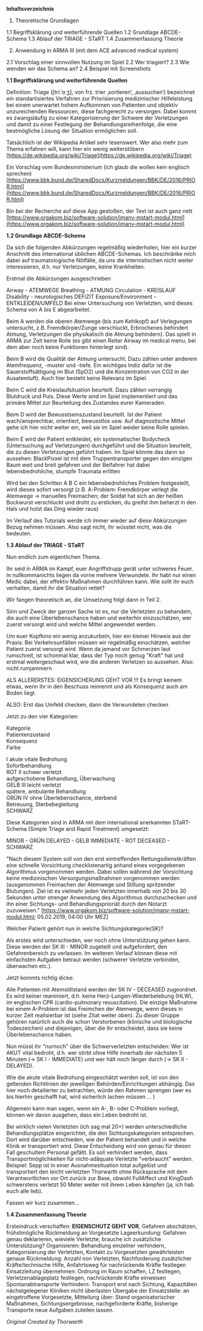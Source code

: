 **Inhaltsverzeichnis**


1. Theoretische Grundlagen

1.1     Begriffsklärung und weiterführende Quellen
1.2     Grundlage ABCDE-Schema
1.3     Ablauf der TRIAGE - STaRT
1.4     Zusammenfassung Theorie



2.  Anwendung in ARMA III (mit dem ACE advanced medical system)

2.1    Vorschlag einer sinnvollen Nutzung im Spiel
2.2    Wer triagiert?
2.3    Wie wenden wir das Schema an?
2.4    Beispiel mit Screenshots






**1.1     Begriffsklärung und weiterführende Quellen**

Definition: Triage ([triːˈɑːʒ], von frz. trier ‚sortieren‘, ‚aussuchen‘) bezeichnet ein standartisiertes Verfahren zur Priorisierung medizinischer Hilfeleistung bei einem unerwartet hohem Aufkommen von Patienten und objektiv unzureichenden Ressourcen, diese fachgerecht zu versorgen. Dabei kommt es zwangsläufig zu einer Kategorisierung der Schwere der Verletzungen und damit zu einer Festlegung der Behandlungsreihenfolge, die eine bestmögliche Lösung der Situation ermöglichen soll.

Tatsächlich ist der Wikipedia Artikel sehr lesenswert. Wer also mehr zum Thema erfahren will, kann hier ein wenig weiterstöbern
[https://de.wikipedia.org/wiki/Triage](https://de.wikipedia.org/wiki/Triage)

Ein Vorschlag vom Bundesministerium (ich glaub die wollen kein englisch sprechen)
[https://www.bbk.bund.de/SharedDocs/Kurzmeldungen/BBK/DE/2016/PRIOR.html](https://www.bbk.bund.de/SharedDocs/Kurzmeldungen/BBK/DE/2016/PRIOR.html)

Bin bei der Recherche auf diese App gestoßen, der Text ist auch ganz nett
[https://www.orgakom.biz/software-solution/imanv-mstart-modul.html](https://www.orgakom.biz/software-solution/imanv-mstart-modul.html)





**1.2     Grundlage ABCDE-Schema**

Da sich die folgenden Abkürzungen regelmäßig wiederholen, hier ein kurzer Anschnitt des international üblichen ABCDE-Schemas. Ich beschränke mich dabei auf traumatologische Nötfälle, da uns die internistischen nicht weiter interessieren, d.h. nur Verletzungen, keine Krankheiten.

Erstmal die Abkürzungen ausgeschrieben

Airway - ATEMWEGE
Breathing - ATMUNG
Circulation - KREISLAUF
Disability - neurologisches DEFIZIT
Exposure/Environment - ENTKLEIDEN/UMFELD
Bei einer Untersuchung von Verletzten, wird dieses Schema von A bis E abgearbeitet. 

Beim A werden die oberen Atemwege (bis zum Kehlkopf) auf Verlegungen untersucht, z.B. Fremdkörper/Zunge verschluckt, Erbrochenes behindert Atmung, Verletzungen die physikalisch die Atmung behindern). Das spielt in ARMA zur Zeit keine Rolle (es gibt einen Reiter Airway im medical menu, bei dem aber noch keine Funktionen hinterlegt sind).

Beim B wird die Qualität der Atmung untersucht. Dazu zählen unter anderem Atemfrequenz, -muster und -tiefe. Ein wichtiges Indiz dafür ist die Sauerstoffsättigung im Blut (SpO2) und die Konzentration von CO2 in der Ausatemluft). Auch hier besteht keine Relevanz im Spiel.

Beim C wird die Kreislaufsituation beurteilt. Dazu zählen vorrangig Blutdruck und Puls. Diese Werte sind im Spiel implementiert und das primäre Mittel zur Beurteilung des Zustandes eurer Kameraden.

Beim D wird der Bewusstseinszustand beurteilt. Ist der Patient wach/ansprechbar, orientiert, bewusstlos usw. Auf diagnostische Mittel gehe ich hier nicht weiter ein, weil sie im Spiel weider keine Rolle spielen.

Beim E wird der Patient entkleidet, ein systematischer Bodycheck (Untersuchung auf Verletzungen) durchgeführt und die Situation beurteilt, die zu diesen Verletzungen geführt haben. Im Spiel könnte das dann so aussehen: BlackPixxel ist mit dem Truppentransporter gegen den einzigen Baum weit und breit gefahren und der Beifahrer hat dabei lebensbedrohliche, stumpfe Traumata erlitten   

Wird bei den Schritten A B C ein lebensbedrohliches Problem festgestellt, wird dieses sofort versorgt  (z.B. A-Problem: Fremdkörper verlegt die Atemwege -> manuelles Freimachen; der Soldat hat sich an der heißen Bockwurst verschluckt und droht zu ersticken, du greifst ihm beherzt in den Hals und holst das Ding wieder raus)

Im Verlauf des Tutorials werde ich immer wieder auf diese Abkürzungen Bezug nehmen müssen. Also sagt nicht, ihr wüsstet nicht, was die bedeuten.



**1.3     Ablauf der TRIAGE - STaRT**


Nun endlich zum eigentlichen Thema. 

Ihr seid in ARMA im Kampf, euer Angriffstrupp gerät unter schweres Feuer. In nullkommanichts liegen da vorne mehrere Verwundete. Ihr habt nur einen Medic dabei, der effektiv Maßnahmen durchführen kann.
Wie sollt ihr euch verhalten, damit ihr die Situation rettet?

Wir fangen theoretisch an, die Umsetzung folgt dann in Teil 2.

Sinn und Zweck der ganzen Sache ist es, nur die Verletzten zu behandeln, die auch eine Überlebenschance haben und weiterhin einzuschätzen, wer zuerst versorgt wird und welche Mittel angewendet werden.

Um euer Kopfkino ein wenig anzukurbeln, hier ein kleiner Hinweis aus der Praxis: Bei Verkehrsunfällen müssen wir regelmäßig einschätzen, welcher Patient zuerst versorgt wird. Wenn da jemand vor Schmerzen laut rumschreit, ist schonmal klar, dass der Typ noch genug "Kraft" hat und erstmal weitergeschaut wird, wie die anderen Verletzen so aussehen. Also: nicht rumjammern   


ALS ALLERERSTES: EIGENSICHERUNG GEHT VOR !!!
Es bringt keinem etwas, wenn ihr in den Beschuss reinrennt und als Konsequenz auch am Boden liegt.

ALSO: Erst das Umfeld checken, dann die Verwundeten checken


Jetzt zu den vier Kategorien:

Kategorie   
Patientenzustand   
Konsequenz   
Farbe   

I
akute vitale Bedrohung   
Sofortbehandlung   
ROT
II
schwer verletzt   
aufgeschobene Behandlung, Überwachung   
GELB
III
leicht verletzt   
spätere, ambulante Behandlung   
GRÜN
IV
ohne Überlebenschance, sterbend      
Betreuung, Sterbebegleitung   
SCHWARZ

 
Diese Kategorien sind in ARMA mit dem international anerkannten STaRT-Schema (Simple Triage and Rapid Treatment) umgesetzt:

MINOR - GRÜN
DELAYED - GELB
IMMEDIATE - ROT
DECEASED - SCHWARZ



"Nach diesem System soll von den erst eintreffenden Rettungsdienstkräften eine schnelle Vorsichtung checklistenartig anhand eines vorgegebenen Algorithmus vorgenommen werden. Dabei sollen während der Vorsichtung keine medizinischen Versorgungsmaßnahmen vorgenommen werden (ausgenommen Freimachen der Atemwege und Stillung spritzender Blutungen). Ziel ist es vielmehr jeden Verletzten innerhalb von 20 bis 30 Sekunden unter strenger Anwendung des Algorithmus durchzuchecken und ihn einer Sichtungs- und Behandlungsprioriät durch den Notarzt zuzuweisen."
[https://www.orgakom.biz/software-solution/imanv-mstart-modul.html; 05.02.2019, 04:00 Uhr MEZ]


Welcher Patient gehört nun in welche Sichtungskategorie(SK)?

Als erstes wird unterschieden, wer noch ohne Unterstützung gehen kann. Diese werden der SK III - MINOR zugeteilt und aufgefordert, den Gefahrenbereich zu verlassen. Im weiteren Verlauf können diese mit einfachsten Aufgaben betraut werden (schwerer Verletzte verbinden, überwachen etc.).

Jetzt kommts richtig dicke: 

Alle Patienten mit Atemstillstand werden der SK IV - DECEASED zugeordnet. Es wird keiner reanimiert, d.h. keine Herz-Lungen-Wiederbelebung (HLW), im englischen CPR (cardio-pulmonary resuscitation). Die einzige Maßnahme bei einem A-Problem ist das Freimchen der Atemwege, wenn dieses in kurzer Zeit realisierbar ist (siehe Zitat weiter oben). Zu dieser Gruppe gehören natürlich auch die schon Verstorbenen (klinische und biologische Todeszeichen) und diejenigen, über die ihr entscheidet, dass sie keine Überlebenschance haben.

Nun müsst ihr "nurnoch" über die Schwerverletzten entscheiden: Wer ist AKUT vital bedroht, d.h. wer stirbt ohne Hilfe innerhalb der nächsten 5 Minuten (-> SK I - IMMEDIATE) und wer hält noch länger durch (-> SK II - DELAYED).

Wie die akute vitale Bedrohung eingeschätzt werden soll, ist von den geltenden Richtlinien der jeweiligen Behörden/Einrichtungen abhängig. Das hier noch detailierter zu betrachten, würde den Rahmen sprengen (wer es bis hierhin geschafft hat, wird sicherlich lachen müssen ... )

Allgemein kann man sagen, wenn ein A-, B- oder C-Problem vorliegt, können wir davon ausgehen, dass ein Leben bedroht ist.

Bei wirklich vielen Verletzten (ich sag mal 20+) werden unterschiedliche Behandlungsplätze eingerichtet, die den Sichtungskategorien entsprechen. Dort wird darüber entschieden, wie der Patient behandelt und in welche Klinik er transportiert wird. Diese Entscheidung wird von genau für diesen Fall geschultem Personal gefällt. Es soll verhindert werden, dass Transportmöglichkeiten für nicht-adäquate Verletzte "verbraucht" werden. Beispiel: Sepp ist in einer Ausnahmesituation total aufgelöst und transportiert den leicht verletzten Thorwarth ohne Rücksprache mit dem Verantwortlichen vor Ort zurück zur Base, obwohl FullAffect und KingDash schwerstens verletzt 50 Meter weiter mit ihrem Leben kämpfen (ja, ich hab euch alle lieb).

Fassen wir kurz zusammen...



**1.4     Zusammenfassung Theorie**

Ersteindruck verschaffen:  **EIGENSCHUTZ GEHT VOR**, Gefahren abschätzen, frühstmögliche Rückmeldung an Vorgesetzte
Lageerkundung: Gefahren genau deklarieren, wieviele Verletzte, brauche ich zusätzliche Unterstützung?
Organisieren: Behandlung einzelner verhindern, Kategorisierung der Verletzten, Kontakt zu Vorgesetzten gewährleisten
genaue Rückmeldung: Anzahl non Verletzten, Nachforderung zusätzlicher Kräfte/technische Hilfe, Anfahrtsweg für nachrückende Kräfte festlegen
Einsatzleitung übernehmen: Ordnung im Raum schaffen, LZ festlegen, Verletzenablageplatz festlegen, nachrückende Kräfte einweisen
Spontanabtransporte Verhindern: Transport erst nach Sichtung, Kapazitäten nächstgelegener Kliniken nicht überlasten
Übergabe der Einsatzstelle: an eingetroffene Vorgesetzte, Mitteilung über: Stand organisatorischer Maßnahmen, Sichtungsergebnisse, nachgeforderte Kräfte, bisherige Transporte
neue Aufgaben zuteilen lassen.

*Original Created by Thorwarth*
